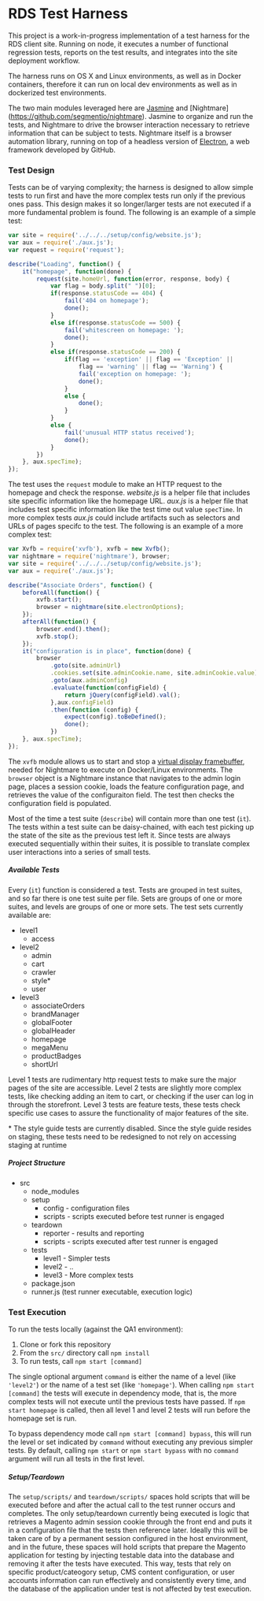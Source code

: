 # RDS Test Harness

This project is a work-in-progress implementation of a test harness for the RDS client site. Running on node, it executes a number of functional regression tests, reports on the test results, and integrates into the site deployment workflow.

The harness runs on OS X and Linux environments, as well as in Docker containers, therefore it can run on local dev environments as well as in dockerized test environments.

The two main modules leveraged here are [Jasmine](http://jasmine.github.io/) and [Nightmare] (https://github.com/segmentio/nightmare). Jasmine to organize and run the tests, and Nightmare to drive the browser interaction necessary to retrieve information that can be subject to tests. Nightmare itself is a browser automation library, running on top of a headless version of [Electron](https://github.com/electron/electron), a web framework developed by GitHub.

### Test Design

Tests can be of varying complexity; the harness is designed to allow simple tests to run first and have the more complex tests run only if the previous ones pass. This design makes it so longer/larger tests are not executed if a more fundamental problem is found. The following is an example of a simple test:

```javascript
var site = require('../../../setup/config/website.js');
var aux = require('./aux.js');
var request = require('request');

describe("Loading", function() {
    it("homepage", function(done) {
        request(site.homeUrl, function(error, response, body) {
            var flag = body.split(" ")[0];
            if(response.statusCode == 404) {
                fail('404 on homepage');
                done();
            }
            else if(response.statusCode == 500) {
                fail('whitescreen on homepage: ');
                done();
            }
            else if(response.statusCode == 200) {
                if(flag == 'exception' || flag == 'Exception' ||
                    flag == 'warning' || flag == 'Warning') {
                    fail('exception on homepage: ');
                    done(); 
                }
                else {
                    done();
                }
            }
            else {
                fail('unusual HTTP status received');
                done();
            }
        })
    }, aux.specTime);
});
```
The test uses the `request` module to make an HTTP request to the homepage and check the response. *website.js* is a helper file that includes site specific information like the homepage URL. *aux.js* is a helper file that includes test specific information like the test time out value `specTime`. In more complex tests *aux.js* could include artifacts such as selectors and URLs of pages specifc to the test. The following is an example of a more complex test:

```javascript
var Xvfb = require('xvfb'), xvfb = new Xvfb();
var nightmare = require('nightmare'), browser;
var site = require('../../../setup/config/website.js');
var aux = require('./aux.js');

describe("Associate Orders", function() {
    beforeAll(function() { 
        xvfb.start();
        browser = nightmare(site.electronOptions); 
    });
    afterAll(function() {
        browser.end().then(); 
        xvfb.stop(); 
    });
    it("configuration is in place", function(done) {
        browser
            .goto(site.adminUrl)
            .cookies.set(site.adminCookie.name, site.adminCookie.value)
            .goto(aux.adminConfig)
            .evaluate(function(configField) {
                return jQuery(configField).val();
            },aux.configField)
            .then(function (config) {
                expect(config).toBeDefined();
                done();
            })
    }, aux.specTime);
});
```

The `xvfb` module allows us to start and stop a [virtual display framebuffer](https://www.npmjs.com/package/xvfb), needed for Nightmare to execute on Docker/Linux environments. The `browser` object is a Nightmare instance that navigates to the admin login page, places a session cookie, loads the feature configuration page, and retrieves the value of the configuraiton field. The test then checks the configuration field is populated.

Most of the time a test suite (`describe`) will contain more than one test (`it`). The tests within a test suite can be daisy-chained, with each test picking up the state of the site as the previous test left it. Since tests are always executed sequentially within their suites, it is possible to translate complex user interactions into a series of small tests.

##### Available Tests

Every (`it`) function is considered a test. Tests are grouped in test suites, and so far there is one test suite per file. Sets are groups of one or more suites, and levels are groups of one or more sets. The test sets currently available are:

* level1
  * access
* level2
  * admin
  * cart
  * crawler
  * style\*
  * user
* level3
  * associateOrders
  * brandManager
  * globalFooter
  * globalHeader
  * homepage
  * megaMenu
  * productBadges
  * shortUrl

Level 1 tests are rudimentary http request tests to make sure the major pages of the site are accessible. Level 2 tests are slightly more complex tests, like checking adding an item to cart, or checking if the user can log in through the storefront. Level 3 tests are feature tests, these tests check specific use cases to assure the functionality of major features of the site. 

\* The style guide tests are currently disabled. Since the style guide resides on staging, these tests need to be redesigned to not rely on accessing staging at runtime

##### Project Structure

* src
  * node_modules
  * setup
     * config - configuration files
     * scripts - scripts executed before test runner is engaged
  * teardown
     * reporter - results and reporting 
     * scripts - scripts executed after test runner is engaged
  * tests
     * level1 - Simpler tests
     * level2 - ..
     * level3 - More complex tests
  * package.json
  * runner.js (test runner executable, execution logic)

### Test Execution

To run the tests locally (against the QA1 environment): 

1. Clone or fork this repository
2. From the `src/` directory call `npm install`
3. To run tests, call `npm start [command]`

The single optional argument `command` is either the name of a level (like `'level2'`) or the name of a test set (like `'homepage'`). When calling `npm start [command]` the tests will execute in dependency mode, that is, the more complex tests will not execute until the previous tests have passed. If `npm start homepage` is called, then all level 1 and level 2 tests will run before the homepage set is run. 

To bypass dependency mode call `npm start [command] bypass`, this will run the level or set indicated by `command` without executing any previous simpler tests. By default, calling `npm start` or `npm start bypass` with no `command` argument will run all tests in the first level.

##### Setup/Teardown

The `setup/scripts/` and `teardown/scripts/` spaces hold scripts that will be executed before and after the actual call to the test runner occurs and completes. The only setup/teardown currently being executed is logic that retrieves a Magento admin session cookie through the front end and puts it in a configuration file that the tests then reference later. Ideally this will be taken care of by a permanent session configured in the host environment, and in the future, these spaces will hold scripts that prepare the Magento application for testing by injecting testable data into the database and removing it after the tests have executed. This way, tests that rely on specific product/cateogory setup, CMS content configuration, or user accounts information can run effectively and consistently every time, and the database of the application under test is not affected by test execution.

